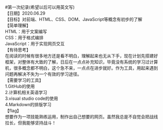 #第一次纪录(希望以后可以用英文写)  
【日期】2020.06.29  
【目标】对前端、HTML、CSS、DOM、JavaScript等概念有初步的了解  
【简单理解】  
HTML：用于文案编写  
CSS：用于格式编排  
JavaScript：用于实现网页交互  
【有待思考】  
在阅读的时候有很多地方还是看不明白，理解起来也无从下手，现在计划先搭建好框架，对整体有大致的了解，日后在一点点补充知识，毕竟没有系统的学习过计算机，很多概念都不明白，这个急不来，一点点在进步就好。作为工具，用起来遇到问题再解决不失为一个有效的学习途径。  
【需要学习的工具】  
1.GitHub的使用  
2.计算机相关英语学习  
3.visual studio code的使用  
4.Markdown的排版学习  
【flag】  
想要作为一项技能熟练运用，制作出自己想要的网页。虽然我总是不自觉会把战线拉长，但我能够坚持战斗！
